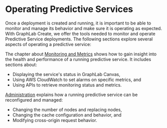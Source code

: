 # Operating Predictive Services

Once a deployment is created and running, it is important to be able to monitor and manage its behavior and make sure it is operating as expected. With GraphLab Create, we offer the tools needed to monitor and operate Predictive Service deployments. The following sections explore several aspects of operating a predictive service:

The chapter about [Monitoring and Metrics](deployment/pred-monitoring.md) shows how to gain insight into the health and performance of a running predictive service. It includes sections about:
* Displaying the service's status in GraphLab Canvas,
* Using AWS CloudWatch to set alarms on specific metrics, and
* Using APIs to retrieve monitoring status and metrics.

[Administration](deployment/pred-administration.md) explains how a running predictive service can be reconfigured and managed:
* Changing the number of nodes and replacing nodes,
* Changing the cache configuration and behavior, and
* Modifying cross-origin request behavior.
